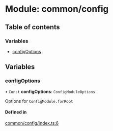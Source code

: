# Module: common/config

## Table of contents

### Variables

- [configOptions](common_config.md#configoptions)

## Variables

### <a id="configoptions" name="configoptions"></a> configOptions

• `Const` **configOptions**: `ConfigModuleOptions`

Options for `ConfigModule.forRoot`

#### Defined in

[common/config/index.ts:6](https://github.com/brickdoc/brickdoc/blob/master/apps/server-api/src/common/config/index.ts#L6)
